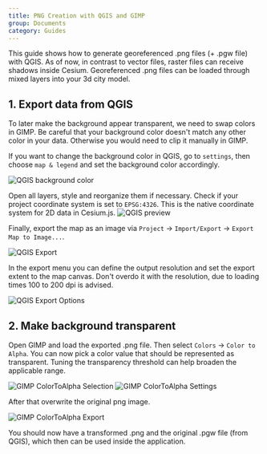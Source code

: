 ```yaml
---
title: PNG Creation with QGIS and GIMP
group: Documents
category: Guides
---
```


This guide shows how to generate georeferenced .png files (+ .pgw file) with QGIS. As of now, in contrast to vector files, raster files can receive shadows inside Cesium. Georeferenced .png files can be loaded through mixed layers into your 3d city model.

## 1. Export data from QGIS

To later make the background appear transparent, we need to swap colors in GIMP. Be careful that your background color doesn't match any other color in your data. Otherwise you would need to clip it manually in GIMP.

If you want to change the background color in QGIS, go to `settings`, then choose `map & legend` and set the background color accordingly.

![QGIS background color](../../images/PNGCreation_BackgroundColor.png)

Open all layers, style and reorganize them if necessary. Check if your project coordinate system is set to `EPSG:4326`. This is the native coordinate system for 2D data in Cesium.js.
![QGIS preview](../../images/PNGCreation_QGIS_EPSG.png)

Finally, export the map as an image via `Project` -> `Import/Export` -> `Export Map to Image...`.

![QGIS Export](../../images/PNGCreation_Export.png)

In the export menu you can define the output resolution and set the export extent to the map canvas. Don't overdo it with the resolution, due to loading times 100 to 200 dpi is advised.

![QGIS Export Options](../../images/PNGCreation_ExportOptions.png)

## 2. Make background transparent

Open GIMP and load the exported .png file. Then select `Colors` -> `Color to Alpha`. You can now pick a color value that should be represented as transparent. Tuning the transparency threshold can help broaden the applicable range.

![GIMP ColorToAlpha Selection](../../images/PNGCreation_ColorToAlpha.png)
![GIMP ColorToAlpha Settings](../../images/PNGCreation_ColorToAlpha_2.png)

After that overwrite the original png image.

![GIMP ColorToAlpha Export](../../images/PNGCreation_ColorToAlpha_Export.png)

You should now have a transformed .png and the original .pgw file (from QGIS), which then can be used inside the application.
